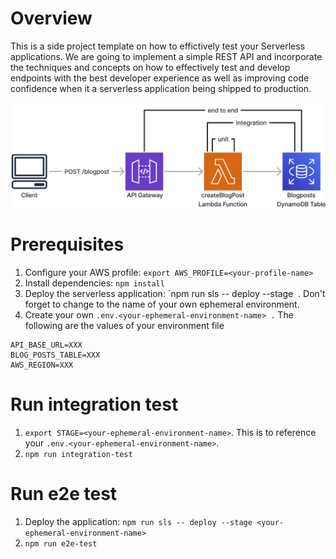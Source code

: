 # Overview

This is a side project template on how to effictively test your Serverless applications. We are going to implement a simple REST API and incorporate the techniques and concepts on how to effectively test and develop endpoints with the best developer experience as well as improving code confidence when it a serverless application being shipped to production.

![Diagram](image.png)

# Prerequisites

1. Configure your AWS profile: `export AWS_PROFILE=<your-profile-name>`
2. Install dependencies: `npm install`
3. Deploy the serverless application: `npm run sls -- deploy --stage <your-ephemeral-environment-name> . Don't forget to change <your-ephemeral-environment-name>to the name of your own ephemeral environment.
4. Create your own `.env.<your-ephemeral-environment-name> .`
   The following are the values of your environment file

```The following are the values of your environment file.
API_BASE_URL=XXX
BLOG_POSTS_TABLE=XXX
AWS_REGION=XXX
```

# Run integration test

1. `export STAGE=<your-ephemeral-environment-name>`. This is to reference your `.env.<your-ephemeral-environment-name>`.
2. `npm run integration-test`

# Run e2e test

1. Deploy the application: `npm run sls -- deploy --stage <your-ephemeral-environment-name>`
2. `npm run e2e-test`
